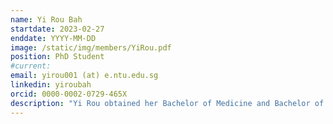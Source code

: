 ```yaml
---
name: Yi Rou Bah
startdate: 2023-02-27
enddate: YYYY-MM-DD
image: /static/img/members/YiRou.pdf
position: PhD Student
#current:
email: yirou001 (at) e.ntu.edu.sg
linkedin: yiroubah
orcid: 0000-0002-0729-465X
description: "Yi Rou obtained her Bachelor of Medicine and Bachelor of Surgery, and Bachelor of Medical Sciences (Honours) from Monash University, Malaysia. During her undergraduate studies, she became fascinated by the intricate world of host-microbiome interactions and their impact on human health. This curiosity led her to pursue graduate studies in the Kasahara lab, where she now investigates the relationship between gut microbiome and metabolic disorders. In her free time, she is a sports enthusiast who enjoys playing badminton and rock climbing."
---
```

